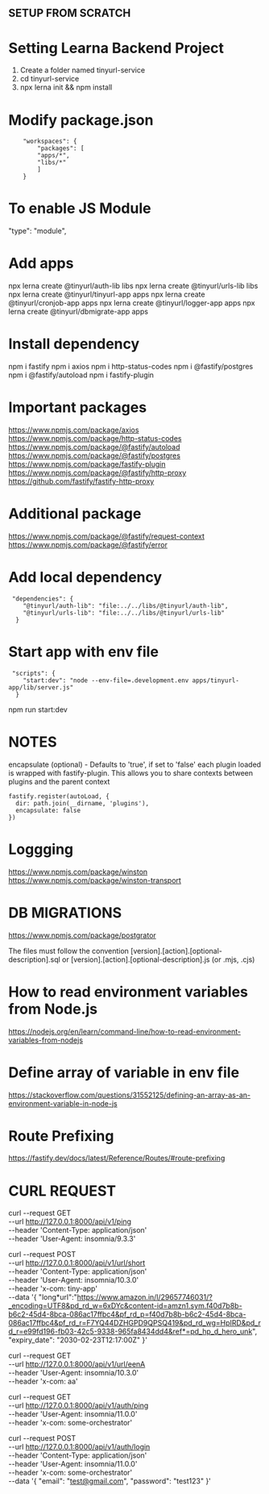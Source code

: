 ## SETUP FROM SCRATCH

# Setting Learna Backend Project

1. Create a folder named tinyurl-service
2. cd tinyurl-service
3. npx lerna init && npm install

# Modify package.json

```
    "workspaces": {
        "packages": [
        "apps/*",
        "libs/*"
        ]
    }
```

# To enable JS Module

"type": "module",

# Add apps

npx lerna create @tinyurl/auth-lib libs
npx lerna create @tinyurl/urls-lib libs
npx lerna create @tinyurl/tinyurl-app apps
npx lerna create @tinyurl/cronjob-app apps
npx lerna create @tinyurl/logger-app apps
npx lerna create @tinyurl/dbmigrate-app apps

# Install dependency

npm i fastify
npm i axios
npm i http-status-codes
npm i @fastify/postgres
npm i @fastify/autoload
npm i fastify-plugin

# Important packages

https://www.npmjs.com/package/axios
https://www.npmjs.com/package/http-status-codes
https://www.npmjs.com/package/@fastify/autoload
https://www.npmjs.com/package/@fastify/postgres
https://www.npmjs.com/package/fastify-plugin
https://www.npmjs.com/package/@fastify/http-proxy
https://github.com/fastify/fastify-http-proxy

# Additional package

https://www.npmjs.com/package/@fastify/request-context
https://www.npmjs.com/package/@fastify/error

# Add local dependency

```
 "dependencies": {
    "@tinyurl/auth-lib": "file:../../libs/@tinyurl/auth-lib",
    "@tinyurl/urls-lib": "file:../../libs/@tinyurl/urls-lib"
  }
```

# Start app with env file

```
 "scripts": {
    "start:dev": "node --env-file=.development.env apps/tinyurl-app/lib/server.js"
  }
```

npm run start:dev

# NOTES

encapsulate (optional) - Defaults to 'true', if set to 'false' each plugin loaded is wrapped with fastify-plugin. This allows you to share contexts between plugins and the parent context

```
fastify.register(autoLoad, {
  dir: path.join(__dirname, 'plugins'),
  encapsulate: false
})
```

# Loggging

https://www.npmjs.com/package/winston
https://www.npmjs.com/package/winston-transport

# DB MIGRATIONS

https://www.npmjs.com/package/postgrator

The files must follow the convention [version].[action].[optional-description].sql or [version].[action].[optional-description].js (or .mjs, .cjs)

# How to read environment variables from Node.js

https://nodejs.org/en/learn/command-line/how-to-read-environment-variables-from-nodejs

# Define array of variable in env file

https://stackoverflow.com/questions/31552125/defining-an-array-as-an-environment-variable-in-node-js

# Route Prefixing

https://fastify.dev/docs/latest/Reference/Routes/#route-prefixing

# CURL REQUEST

curl --request GET \
 --url http://127.0.0.1:8000/api/v1/ping \
 --header 'Content-Type: application/json' \
 --header 'User-Agent: insomnia/9.3.3'

curl --request POST \
 --url http://127.0.0.1:8000/api/v1/url/short \
 --header 'Content-Type: application/json' \
 --header 'User-Agent: insomnia/10.3.0' \
 --header 'x-com: tiny-app' \
 --data '{
"long*url":"https://www.amazon.in/l/29657746031/?_encoding=UTF8&pd_rd_w=6xDYc&content-id=amzn1.sym.f40d7b8b-b6c2-45d4-8bca-086ac17ffbc4&pf_rd_p=f40d7b8b-b6c2-45d4-8bca-086ac17ffbc4&pf_rd_r=F7YQ44DZHGPD9QPSQ419&pd_rd_wg=HpIRD&pd_rd_r=e99fd196-fb03-42c5-9338-965fa8434dd4&ref*=pd_hp_d_hero_unk",
"expiry_date": "2030-02-23T12:17:00Z"
}'

curl --request GET \
 --url http://127.0.0.1:8000/api/v1/url/eenA \
 --header 'User-Agent: insomnia/10.3.0' \
 --header 'x-com: aa'

curl --request GET \
 --url http://127.0.0.1:8000/api/v1/auth/ping \
 --header 'User-Agent: insomnia/11.0.0' \
 --header 'x-com: some-orchestrator'

curl --request POST \
 --url http://127.0.0.1:8000/api/v1/auth/login \
 --header 'Content-Type: application/json' \
 --header 'User-Agent: insomnia/11.0.0' \
 --header 'x-com: some-orchestrator' \
 --data '{
"email": "test@gmail.com",
"password": "test123"
}'
